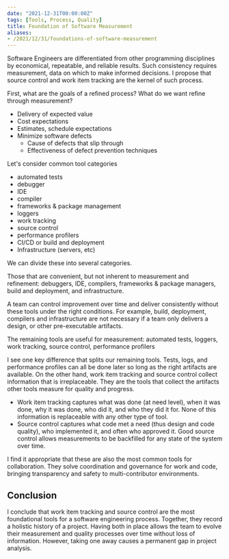 ```yaml
---
date: "2021-12-31T00:00:00Z"
tags: [Tools, Process, Quality]
title: Foundation of Software Measurement
aliases:
- /2021/12/31/foundations-of-software-measurement
---
```


Software Engineers are differentiated from other programming disciplines by economical, repeatable, and reliable results. Such consistency requires measurement, data on which to make informed decisions. I propose that source control and work item tracking are the kernel of such process.
<!--more-->

First, what are the goals of a refined process? What do we want refine through measurement?
- Delivery of expected value
- Cost expectations
- Estimates, schedule expectations
- Minimize software defects
  - Cause of defects that slip through
  - Effectiveness of defect prevention techniques

Let's consider common tool categories
- automated tests
- debugger
- IDE
- compiler
- frameworks & package management
- loggers
- work tracking
- source control
- performance profilers
- CI/CD or build and deployment
- Infrastructure (servers, etc)

We can divide these into several categories.

Those that are convenient, but not inherent to measurement and refinement: debuggers, IDE, compilers, frameworks & package managers, build and deployment, and infrastructure.

A team can control improvement over time and deliver consistently without these tools under the right conditions. For example, build, deployment, compilers and infrastructure are not necessary if a team only delivers a design, or other pre-executable artifacts.

The remaining tools are useful for measurement: automated tests, loggers, work tracking, source control, performance profilers

I see one key difference that splits our remaining tools. Tests, logs, and performance profiles can all be done later so long as the right artifacts are available. On the other hand, work item tracking and source control collect information that is irreplaceable. They are the tools that collect the artifacts other tools measure for quality and progress.
- Work item tracking captures what was done (at need level), when it was done, why it was done, who did it, and who they did it for. None of this information is replaceable with any other type of tool.
- Source control captures what code met a need (thus design and code quality), who implemented it, and often who approved it. Good source control allows measurements to be backfilled for any state of the system over time.

I find it appropriate that these are also the most common tools for collaboration. They solve coordination and governance for work and code, bringing transparency and safety to multi-contributor environments.

<!-- measurements could be taken at a point in time and still allow quantitative demonstration of improvement -->

## Conclusion
I conclude that work item tracking and source control are the most foundational tools for a software engineering process. Together, they record a holistic history of a project. Having both in place allows the team to evolve their measurement and quality processes over time without loss of information. However, taking one away causes a permanent gap in project analysis. 

<!-- These tools should be standard at this point. Negligence on either tool shows a lack of understanding. I'd argue anyone who does not value these tools cannot be called a professional -->
